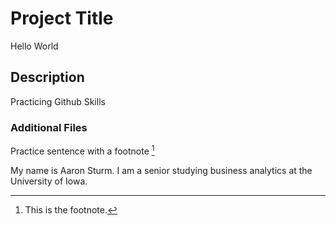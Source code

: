 # Project Title
Hello World
## Description
Practicing Github Skills
### Additional Files
Practice sentence with a footnote
[^1]

[^1]:This is the footnote.

My name is Aaron Sturm. I am a senior studying business analytics at the University of Iowa. 
